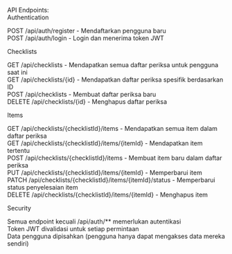 API Endpoints:<br>
Authentication

POST /api/auth/register - Mendaftarkan pengguna baru<br>
POST /api/auth/login - Login dan menerima token JWT

Checklists

GET /api/checklists - Mendapatkan semua daftar periksa untuk pengguna saat ini<br>
GET /api/checklists/{id} - Mendapatkan daftar periksa spesifik berdasarkan ID <br>
POST /api/checklists - Membuat daftar periksa baru <br>
DELETE /api/checklists/{id} - Menghapus daftar periksa<br>

Items

GET /api/checklists/{checklistId}/items - Mendapatkan semua item dalam daftar periksa <br>
GET /api/checklists/{checklistId}/items/{itemId} - Mendapatkan item tertentu <br>
POST /api/checklists/{checklistId}/items - Membuat item baru dalam daftar periksa<br> 
PUT /api/checklists/{checklistId}/items/{itemId} - Memperbarui item <br>
PATCH /api/checklists/{checklistId}/items/{itemId}/status - Memperbarui status penyelesaian item <br>
DELETE /api/checklists/{checklistId}/items/{itemId} - Menghapus item<br>

Security

Semua endpoint kecuali /api/auth/** memerlukan autentikasi<br>
Token JWT divalidasi untuk setiap permintaan<br>
Data pengguna dipisahkan (pengguna hanya dapat mengakses data mereka sendiri)<br>
